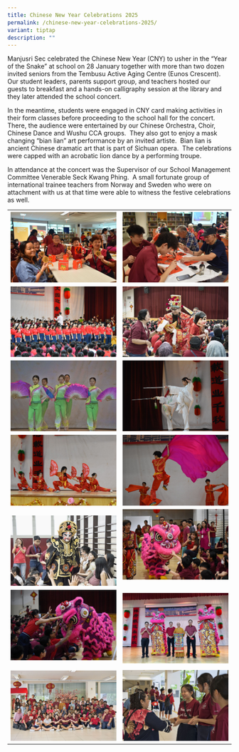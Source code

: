 ```yaml
---
title: Chinese New Year Celebrations 2025
permalink: /chinese-new-year-celebrations-2025/
variant: tiptap
description: ""
---
```

<p>Manjusri Sec celebrated the Chinese New Year (CNY) to usher in the “Year
of the Snake” at school on 28 January together with more than two dozen
invited seniors from the Tembusu Active Aging Centre (Eunos Crescent).&nbsp;
Our student leaders, parents support group, and teachers hosted our guests
to breakfast and a hands-on calligraphy session at the library and they
later attended the school concert.</p>
<p>In the meantime, students were engaged in CNY card making activities in
their form classes before proceeding to the school hall for the concert.&nbsp;&nbsp;
There, the audience were entertained by our Chinese Orchestra, Choir, Chinese
Dance and Wushu CCA groups. &nbsp;They also got to enjoy a mask changing
“bian lian” art performance by an invited artiste.&nbsp; Bian lian is ancient
Chinese dramatic art that is part of Sichuan opera.&nbsp; The celebrations
were capped with an acrobatic lion dance by a performing troupe.</p>
<p>In attendance at the concert was the Supervisor of our School Management
Committee Venerable Seck Kwang Phing.&nbsp; A small fortunate group of
international trainee teachers from Norway and Sweden who were on attachment
with us at that time were able to witness the festive celebrations as well.</p>
<table style="minWidth: 50px">
<colgroup>
<col>
<col>
</colgroup>
<tbody>
<tr>
<th rowspan="1" colspan="1">
<div class="isomer-image-wrapper">
<img style="width: 100%" height="auto" width="100%" alt="" src="/images/Spotlight/2025 CNY/CNY2025_1.jpg">
</div>
</th>
<th rowspan="1" colspan="1">
<div class="isomer-image-wrapper">
<img style="width: 100%" height="auto" width="100%" alt="" src="/images/Spotlight/2025 CNY/CNY2025_2.jpg">
</div>
</th>
</tr>
<tr>
<td rowspan="1" colspan="1">
<div class="isomer-image-wrapper">
<img style="width: 100%" height="auto" width="100%" alt="" src="/images/Spotlight/2025 CNY/CNY2025_3.jpg">
</div>
</td>
<td rowspan="1" colspan="1">
<div class="isomer-image-wrapper">
<img style="width: 100%" height="auto" width="100%" alt="" src="/images/Spotlight/2025 CNY/CNY2025_4.jpg">
</div>
</td>
</tr>
<tr>
<td rowspan="1" colspan="1">
<div class="isomer-image-wrapper">
<img style="width: 100%" height="auto" width="100%" alt="" src="/images/Spotlight/2025 CNY/CNY2025_5.jpg">
</div>
</td>
<td rowspan="1" colspan="1">
<div class="isomer-image-wrapper">
<img style="width: 100%" height="auto" width="100%" alt="" src="/images/Spotlight/2025 CNY/CNY2025_6.jpg">
</div>
</td>
</tr>
<tr>
<td rowspan="1" colspan="1">
<div class="isomer-image-wrapper">
<img style="width: 100%" height="auto" width="100%" alt="" src="/images/Spotlight/2025 CNY/CNY2025_7.jpg">
</div>
</td>
<td rowspan="1" colspan="1">
<div class="isomer-image-wrapper">
<img style="width: 100%" height="auto" width="100%" alt="" src="/images/Spotlight/2025 CNY/CNY2025_8.jpg">
</div>
</td>
</tr>
<tr>
<td rowspan="1" colspan="1">
<p></p>
<div class="isomer-image-wrapper">
<img style="width: 100%" height="auto" width="100%" alt="" src="/images/Spotlight/2025 CNY/CNY2025_9.jpg">
</div>
</td>
<td rowspan="1" colspan="1">
<div class="isomer-image-wrapper">
<img style="width: 100%" height="auto" width="100%" alt="" src="/images/Spotlight/2025 CNY/CNY2025_10.jpg">
</div>
<p></p>
</td>
</tr>
<tr>
<td rowspan="1" colspan="1">
<div class="isomer-image-wrapper">
<img style="width: 100%" height="auto" width="100%" alt="" src="/images/Spotlight/2025 CNY/CNY2025_12.jpg">
</div>
<p></p>
</td>
<td rowspan="1" colspan="1">
<div class="isomer-image-wrapper">
<img style="width: 100%" height="auto" width="100%" alt="" src="/images/Spotlight/2025 CNY/CNY2025_11.jpg">
</div>
</td>
</tr>
<tr>
<td rowspan="1" colspan="1">
<div class="isomer-image-wrapper">
<img style="width: 100%" height="auto" width="100%" alt="" src="/images/Spotlight/2025 CNY/CNY2025_13.jpg">
</div>
</td>
<td rowspan="1" colspan="1">
<div class="isomer-image-wrapper">
<img style="width: 100%" height="auto" width="100%" alt="" src="/images/Spotlight/2025 CNY/CNY2025_14.jpg">
</div>
</td>
</tr>
</tbody>
</table>
<p></p>
<p></p>